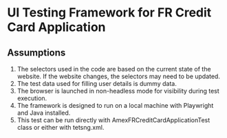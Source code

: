 # UI Testing Framework for FR Credit Card Application

## Assumptions

1. The selectors used in the code are based on the current state of the website. If the website changes, the selectors may need to be updated.
2. The test data used for filling user details is dummy data.
3. The browser is launched in non-headless mode for visibility during test execution.
4. The framework is designed to run on a local machine with Playwright and Java installed.
5. This test can be run directly with AmexFRCreditCardApplicationTest class or either with tetsng.xml.
